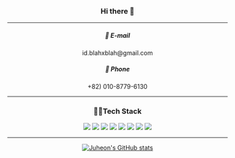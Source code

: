 
### <div align=center>Hi there 👋</div>

***
##### <div align=center>📧 E-mail</div>
<div align=center>id.blahxblah@gmail.com</div>

##### <div align=center>📱 Phone</div>
<div align=center>+82) 010-8779-6130</div>

***

### <div align=center>🧑‍💻Tech Stack</div>

<div align=center><!--Python-->
<img src="https://img.shields.io/badge/Python-3776AB?style=for-the-badge&logo=python&logoColor=white">&nbsp;<!--MySQL--><img src="https://img.shields.io/badge/MySQL-4479A1?style=for-the-badge&logo=mysql&logoColor=white">&nbsp;<!--Spark--><img src="https://img.shields.io/badge/Spark-E25A1C?style=for-the-badge&logo=apachespark&logoColor=white">&nbsp;<!--Git--><img src="https://img.shields.io/badge/Git-F05032?style=for-the-badge&logo=git&logoColor=white">&nbsp;<!--GitHub--><img src="https://img.shields.io/badge/GitHub-181717?style=for-the-badge&logo=github&logoColor=white">&nbsp;<!--Docker--><img src="https://img.shields.io/badge/Docker-2496ED?style=for-the-badge&logo=docker&logoColor=white">&nbsp;<!--Airflow--><img src="https://img.shields.io/badge/Airflow-017CEE?style=for-the-badge&logo=apacheairflow&logoColor=white">&nbsp;<!--Linux--><img src="https://img.shields.io/badge/Linux-FCC624?style=for-the-badge&logo=linux&logoColor=black"></div>

***

<div align="center">
  <a href="https://github.com/blahxblah/github-readme-stats">
    <img src="https://github-readme-stats.vercel.app/api?username=blahxblah&show_icons=true&hide_rank=true&theme=gruvbox_light" alt="Juheon's GitHub stats">
  </a>
</div>


<!--
**blahxblah/blahxblah** is a ✨ _special_ ✨ repository because its `README.md` (this file) appears on your GitHub profile.

Here are some ideas to get you started:

- 🔭 I’m currently working on ...
- 🌱 I’m currently learning ...
- 👯 I’m looking to collaborate on ...
- 🤔 I’m looking for help with ...
- 💬 Ask me about ...
- 📫 How to reach me: ...
- 😄 Pronouns: ...
- ⚡ Fun fact: ...
-->
